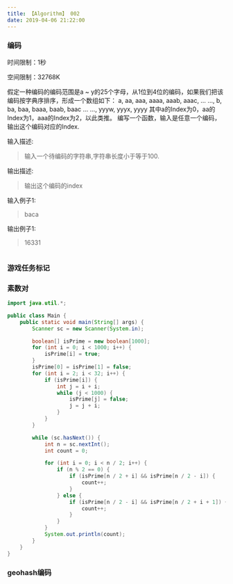 ```yaml
---
title: 【Algorithm】 002
date: 2019-04-06 21:22:00
---
```


### 编码

时间限制：1秒

空间限制：32768K

假定一种编码的编码范围是a ~ y的25个字母，从1位到4位的编码，如果我们把该编码按字典序排序，形成一个数组如下： a, aa, aaa, aaaa, aaab, aaac, … …, b, ba, baa, baaa, baab, baac … …, yyyw, yyyx, yyyy 其中a的Index为0，aa的Index为1，aaa的Index为2，以此类推。 编写一个函数，输入是任意一个编码，输出这个编码对应的Index.

输入描述:
>输入一个待编码的字符串,字符串长度小于等于100.

输出描述:
>输出这个编码的index

输入例子1:
>baca

输出例子1:
>16331


```Java

```

### 游戏任务标记


### 素数对

```Java
import java.util.*;

public class Main {
    public static void main(String[] args) {
        Scanner sc = new Scanner(System.in);

        boolean[] isPrime = new boolean[1000];
        for (int i = 0; i < 1000; i++) {
            isPrime[i] = true;
        }
        isPrime[0] = isPrime[1] = false;
        for (int i = 2; i < 32; i++) {
            if (isPrime[i]) {
                int j = i + i;
                while (j < 1000) {
                    isPrime[j] = false;
                    j = j + i;
                }
            }
        }

        while (sc.hasNext()) {
            int n = sc.nextInt();
            int count = 0;

            for (int i = 0; i < n / 2; i++) {
                if (n % 2 == 0) {
                    if (isPrime[n / 2 + i] && isPrime[n / 2 - i]) {
                        count++;
                    }
                } else {
                    if (isPrime[n / 2 - i] && isPrime[n / 2 + i + 1]) {
                        count++;
                    }
                }        
            }
            System.out.println(count);
        }
    }
}
```

### geohash编码
